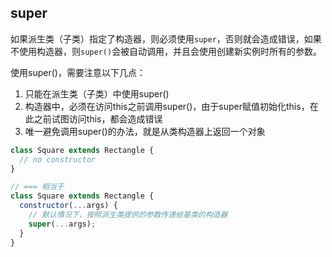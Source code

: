 
## super
如果派生类（子类）指定了构造器，则必须使用`super`，否则就会造成错误，如果不使用构造器，则`super()`会被自动调用，并且会使用创建新实例时所有的参数。

使用super()，需要注意以下几点：
1. 只能在派生类（子类）中使用super()
2. 构造器中，必须在访问this之前调用super()，由于super赋值初始化this，在此之前试图访问this，都会造成错误
3. 唯一避免调用super()的办法，就是从类构造器上返回一个对象

```js
class Square extends Rectangle {
  // no constructor
}

// === 相当于
class Square extends Rectangle {
  constructor(...args) {
    // 默认情况下，按照派生类提供的参数传递给基类的构造器
    super(...args);
  }
}
```

